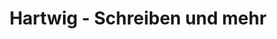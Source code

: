 ---
title: "Hartwig - Schreiben und mehr"
url: /mannheim/hartwig-schreiben-und-mehr/
shop: Schreibwaren
---